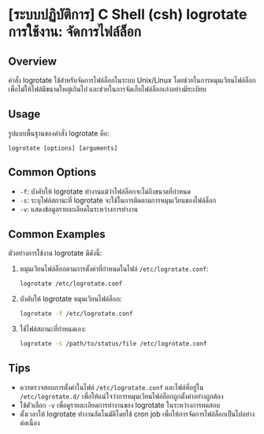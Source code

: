 # [ระบบปฏิบัติการ] C Shell (csh) logrotate การใช้งาน: จัดการไฟล์ล็อก

## Overview
คำสั่ง logrotate ใช้สำหรับจัดการไฟล์ล็อกในระบบ Unix/Linux โดยช่วยในการหมุนเวียนไฟล์ล็อกเพื่อไม่ให้ไฟล์มีขนาดใหญ่เกินไป และช่วยในการจัดเก็บไฟล์ล็อกเก่าอย่างมีระเบียบ

## Usage
รูปแบบพื้นฐานของคำสั่ง logrotate คือ:

```
logrotate [options] [arguments]
```

## Common Options
- `-f`: บังคับให้ logrotate ทำงานแม้ว่าไฟล์ล็อกจะไม่ถึงขนาดที่กำหนด
- `-s`: ระบุไฟล์สถานะที่ logrotate จะใช้ในการติดตามการหมุนเวียนของไฟล์ล็อก
- `-v`: แสดงข้อมูลรายละเอียดในระหว่างการทำงาน

## Common Examples
ตัวอย่างการใช้งาน logrotate มีดังนี้:

1. หมุนเวียนไฟล์ล็อกตามการตั้งค่าที่กำหนดในไฟล์ `/etc/logrotate.conf`:
   ```bash
   logrotate /etc/logrotate.conf
   ```

2. บังคับให้ logrotate หมุนเวียนไฟล์ล็อก:
   ```bash
   logrotate -f /etc/logrotate.conf
   ```

3. ใช้ไฟล์สถานะที่กำหนดเอง:
   ```bash
   logrotate -s /path/to/status/file /etc/logrotate.conf
   ```

## Tips
- ควรตรวจสอบการตั้งค่าในไฟล์ `/etc/logrotate.conf` และไฟล์ที่อยู่ใน `/etc/logrotate.d/` เพื่อให้แน่ใจว่าการหมุนเวียนไฟล์ล็อกถูกตั้งค่าอย่างถูกต้อง
- ใช้ตัวเลือก `-v` เพื่อดูรายละเอียดการทำงานของ logrotate ในระหว่างการทดสอบ
- ตั้งเวลาให้ logrotate ทำงานอัตโนมัติโดยใช้ cron job เพื่อให้การจัดการไฟล์ล็อกเป็นไปอย่างต่อเนื่อง